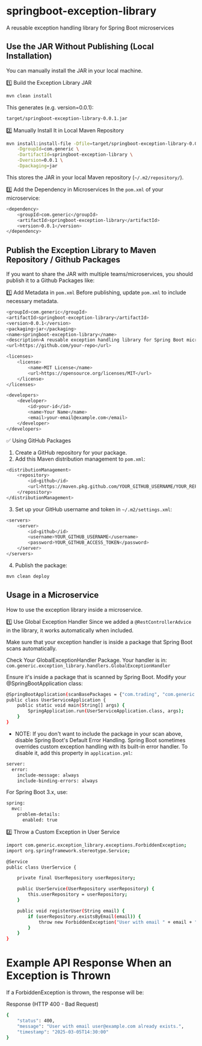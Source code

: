 # springboot-exception-library

A reusable exception handling library for Spring Boot microservices

## Use the JAR Without Publishing (Local Installation)

You can manually install the JAR in your local machine.

1️⃣ Build the Exception Library JAR

```bash
mvn clean install
```

This generates (e.g. version=0.0.1):

```bash
target/springboot-exception-library-0.0.1.jar
```

2️⃣ Manually Install It in Local Maven Repository

```bash
mvn install:install-file -Dfile=target/springboot-exception-library-0.0.1.jar \
    -DgroupId=com.generic \
    -DartifactId=springboot-exception-library \
    -Dversion=0.0.1 \
    -Dpackaging=jar
```

This stores the JAR in your local Maven repository (`~/.m2/repository/`).

3️⃣ Add the Dependency in Microservices
In the `pom.xml` of your microservice:

```bash
<dependency>
    <groupId>com.generic</groupId>
    <artifactId>springboot-exception-library</artifactId>
    <version>0.0.1</version>
</dependency>
```

## Publish the Exception Library to Maven Repository / Github Packages

If you want to share the JAR with multiple teams/microservices, you should publish it to a Github Packages like:

1️⃣ Add Metadata in `pom.xml`
Before publishing, update `pom.xml` to include necessary metadata.

```bash
<groupId>com.generic</groupId>
<artifactId>springboot-exception-library</artifactId>
<version>0.0.1</version>
<packaging>jar</packaging>
<name>springboot-exception-library</name>
<description>A reusable exception handling library for Spring Boot microservices</description>
<url>https://github.com/your-repo</url>

<licenses>
    <license>
        <name>MIT License</name>
        <url>https://opensource.org/licenses/MIT</url>
    </license>
</licenses>

<developers>
    <developer>
        <id>your-id</id>
        <name>Your Name</name>
        <email>your-email@example.com</email>
    </developer>
</developers>
```

✅ Using GitHub Packages

1. Create a GitHub repository for your package.
2. Add this Maven distribution management to `pom.xml`:

```bash
<distributionManagement>
    <repository>
        <id>github</id>
        <url>https://maven.pkg.github.com/YOUR_GITHUB_USERNAME/YOUR_REPO_NAME</url>
    </repository>
</distributionManagement>
```

3. Set up your GitHub username and token in `~/.m2/settings.xml`:

```bash
<servers>
    <server>
        <id>github</id>
        <username>YOUR_GITHUB_USERNAME</username>
        <password>YOUR_GITHUB_ACCESS_TOKEN</password>
    </server>
</servers>
```

4. Publish the package:

```bash
mvn clean deploy
```

## Usage in a Microservice

How to use the exception library inside a microservice.

1️⃣ Use Global Exception Handler
Since we added a `@RestControllerAdvice` in the library, it works automatically when included.

Make sure that your exception handler is inside a package that Spring Boot scans automatically.

Check Your GlobalExceptionHandler Package. Your handler is in: `com.generic.exception_library.handlers.GlobalExceptionHandler`

Ensure it's inside a package that is scanned by Spring Boot. Modify your @SpringBootApplication class:

```bash
@SpringBootApplication(scanBasePackages = {"com.trading", "com.generic.exception_library.handlers"})
public class UserServiceApplication {
    public static void main(String[] args) {
        SpringApplication.run(UserServiceApplication.class, args);
    }
}
```

- NOTE: If you don't want to include the package in your scan above, disable Spring Boot's Default Error Handling. Spring Boot sometimes overrides custom exception handling with its built-in error handler. To disable it, add this property in `application.yml`:

```bash
server:
  error:
    include-message: always
    include-binding-errors: always
```

For Spring Boot 3.x, use:

```bash
spring:
  mvc:
    problem-details:
      enabled: true
```

2️⃣ Throw a Custom Exception in User Service

```bash
import com.generic.exception_library.exceptions.ForbiddenException;
import org.springframework.stereotype.Service;

@Service
public class UserService {

    private final UserRepository userRepository;

    public UserService(UserRepository userRepository) {
        this.userRepository = userRepository;
    }

    public void registerUser(String email) {
        if (userRepository.existsByEmail(email)) {
            throw new ForbiddenException("User with email " + email + " already exists.");
        }
    }
}
```

# Example API Response When an Exception is Thrown

If a ForbiddenException is thrown, the response will be:

Response (HTTP 400 - Bad Request)

```bash
{
    "status": 400,
    "message": "User with email user@example.com already exists.",
    "timestamp": "2025-03-05T14:30:00"
}
```
